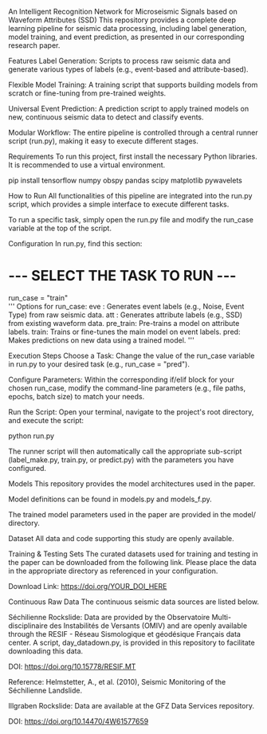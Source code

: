 An Intelligent Recognition Network for Microseismic Signals based on Waveform Attributes (SSD)
This repository provides a complete deep learning pipeline for seismic data processing, including label generation, model training, and event prediction, as presented in our corresponding research paper.

Features
Label Generation: Scripts to process raw seismic data and generate various types of labels (e.g., event-based and attribute-based).

Flexible Model Training: A training script that supports building models from scratch or fine-tuning from pre-trained weights.

Universal Event Prediction: A prediction script to apply trained models on new, continuous seismic data to detect and classify events.

Modular Workflow: The entire pipeline is controlled through a central runner script (run.py), making it easy to execute different stages.

Requirements
To run this project, first install the necessary Python libraries. It is recommended to use a virtual environment.

pip install tensorflow numpy obspy pandas scipy matplotlib pywavelets

How to Run
All functionalities of this pipeline are integrated into the run.py script, which provides a simple interface to execute different tasks.

To run a specific task, simply open the run.py file and modify the run_case variable at the top of the script.

Configuration
In run.py, find this section:

# --- SELECT THE TASK TO RUN ---
run_case = "train"  
'''
Options for run_case:
eve : Generates event labels (e.g., Noise, Event Type) from raw seismic data.
att : Generates attribute labels (e.g., SSD) from existing waveform data.
pre_train: Pre-trains a model on attribute labels.
train: Trains or fine-tunes the main model on event labels.
pred: Makes predictions on new data using a trained model.
'''

Execution Steps
Choose a Task: Change the value of the run_case variable in run.py to your desired task (e.g., run_case = "pred").

Configure Parameters: Within the corresponding if/elif block for your chosen run_case, modify the command-line parameters (e.g., file paths, epochs, batch size) to match your needs.

Run the Script: Open your terminal, navigate to the project's root directory, and execute the script:

python run.py

The runner script will then automatically call the appropriate sub-script (label_make.py, train.py, or predict.py) with the parameters you have configured.

Models
This repository provides the model architectures used in the paper.

Model definitions can be found in models.py and models_f.py.

The trained model parameters used in the paper are provided in the model/ directory.

Dataset
All data and code supporting this study are openly available.

Training & Testing Sets
The curated datasets used for training and testing in the paper can be downloaded from the following link. Please place the data in the appropriate directory as referenced in your configuration.

Download Link: https://doi.org/YOUR_DOI_HERE

Continuous Raw Data
The continuous seismic data sources are listed below.

Séchilienne Rockslide: Data are provided by the Observatoire Multi-disciplinaire des Instabilités de Versants (OMIV) and are openly available through the RESIF - Réseau Sismologique et géodésique Français data center. A script, day_datadown.py, is provided in this repository to facilitate downloading this data.

DOI: https://doi.org/10.15778/RESIF.MT

Reference: Helmstetter, A., et al. (2010), Seismic Monitoring of the Séchilienne Landslide.

Illgraben Rockslide: Data are available at the GFZ Data Services repository.

DOI: https://doi.org/10.14470/4W61577659
